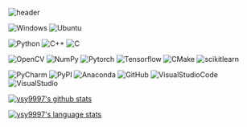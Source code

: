 ![header](https://capsule-render.vercel.app/api?type=waving&color=bdbdbd&height=250&section=header&text=Hi!%20&fontSize=75&animation=fadeIn&fontAlignY=40&desc=%20&descAlignY=62&descAlign=62)

![Windows](https://img.shields.io/badge/Windows-0078D6.svg?style=for-the-badge&logo=Windows&logoColor=white)
![Ubuntu](https://img.shields.io/badge/Ubuntu-E95420.svg?style=for-the-badge&logo=Ubuntu&logoColor=white)

![Python](https://img.shields.io/badge/Python-3776AB.svg?style=for-the-badge&logo=Python&logoColor=white)
![C++](https://img.shields.io/badge/c++-00599C.svg?style=for-the-badge&logo=c%2B%2B&logoColor=white)
![C](https://img.shields.io/badge/c-A8B9CC.svg?style=for-the-badge&logo=c&logoColor=white)

![OpenCV](https://img.shields.io/badge/OpenCV-5C3EE8.svg?style=for-the-badge&logo=OpenCV&logoColor=white)
![NumPy](https://img.shields.io/badge/NumPy-013243.svg?style=for-the-badge&logo=NumPy&logoColor=white)
![Pytorch](https://img.shields.io/badge/Pytorch-EE4C2C.svg?style=for-the-badge&logo=Pytorch&logoColor=white)
![Tensorflow](https://img.shields.io/badge/Tensorflow-FF6F00.svg?style=for-the-badge&logo=Tensorflow&logoColor=white)
![CMake](https://img.shields.io/badge/CMake-064F8C.svg?style=for-the-badge&logo=CMake&logoColor=white)
![scikitlearn](https://img.shields.io/badge/scikitlearn-F7931E.svg?style=for-the-badge&logo=scikitlearn&logoColor=white)

![PyCharm](https://img.shields.io/badge/PyCharm-000000.svg?style=for-the-badge&logo=PyCharm&logoColor=white)
![PyPI](https://img.shields.io/badge/PyPI-3775A9.svg?style=for-the-badge&logo=PyPI&logoColor=white)
![Anaconda](https://img.shields.io/badge/Anaconda-44A833.svg?style=for-the-badge&logo=Anaconda&logoColor=white)
![GitHub](https://img.shields.io/badge/GitHub-181717.svg?style=for-the-badge&logo=GitHub&logoColor=white)
![VisualStudioCode](https://img.shields.io/badge/VisualStudioCode-007ACC.svg?style=for-the-badge&logo=VisualStudioCode&logoColor=white)
![VisualStudio](https://img.shields.io/badge/VisualStudio-5C2D91.svg?style=for-the-badge&logo=VisualStudio&logoColor=white)

[![ysy9997's github stats](https://github-readme-stats.vercel.app/api?username=ysy9997&count_private=1&custom_title=ysy9997&bg_color=0,F2F2F2,F2F2F2&title_color=939393&text_color=00000)](https://github.com/anuraghazra/github-readme-stats)

[![ysy9997's language stats](https://github-readme-stats.vercel.app/api/top-langs/?username=ysy9997&layout=compact)](https://github.com/anuraghazra/github-readme-stats)

